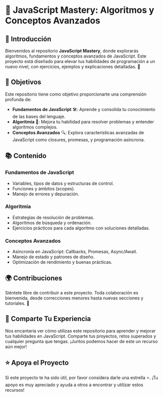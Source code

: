# 📘 JavaScript Mastery: Algoritmos y Conceptos Avanzados

## 🚀 Introducción

Bienvenidos al repositorio **JavaScript Mastery**, donde explorarás algoritmos, fundamentos y conceptos avanzados de JavaScript. Este proyecto está diseñado para elevar tus habilidades de programación a un nuevo nivel, con ejercicios, ejemplos y explicaciones detalladas. 🌟

## 🎯 Objetivos

Este repositorio tiene como objetivo proporcionarte una comprensión profunda de:

- **Fundamentos de JavaScript** 🛠️: Aprende y consolida tu conocimiento de las bases del lenguaje.
- **Algoritmia** 🧠: Mejora tu habilidad para resolver problemas y entender algoritmos complejos.
- **Conceptos Avanzados** 🔍: Explora características avanzadas de JavaScript como closures, promesas, y programación asíncrona.

## 📚 Contenido

### Fundamentos de JavaScript
- Variables, tipos de datos y estructuras de control.
- Funciones y ámbitos (scopes).
- Manejo de errores y depuración.

### Algoritmia
- Estrategias de resolución de problemas.
- Algoritmos de búsqueda y ordenación.
- Ejercicios prácticos para cada algoritmo con soluciones detalladas.

### Conceptos Avanzados
- Asincronía en JavaScript: Callbacks, Promesas, Async/Await.
- Manejo de estado y patrones de diseño.
- Optimización de rendimiento y buenas prácticas.

## 🌍 Contribuciones

Siéntete libre de contribuir a este proyecto. Toda colaboración es bienvenida, desde correcciones menores hasta nuevas secciones y tutoriales. 🤝

## 📢 Comparte Tu Experiencia

Nos encantaría ver cómo utilizas este repositorio para aprender y mejorar tus habilidades en JavaScript. Comparte tus proyectos, retos superados y cualquier pregunta que tengas. ¡Juntos podemos hacer de este un recurso aún mejor!

## ⭐ Apoya el Proyecto

Si este proyecto te ha sido útil, por favor considera darle una estrella ⭐. ¡Tu apoyo es muy apreciado y ayuda a otros a encontrar y utilizar estos recursos!
